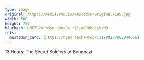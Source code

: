 ```yaml
---
type: image
original: https://media.r0b.io/mastodon/original/195.jpg
width: 500
height: 750
blurhash: UNC7B24:%Msm~q9vxGe.r[I;nORQbdoLVtWB
refs:
  mastodon_card: [https://hyem.tech/@rob/111790273603044506]
---
```


13 Hours: The Secret Soldiers of Benghazi
